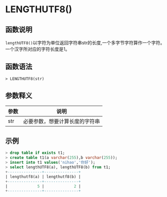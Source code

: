 # **LENGTHUTF8()**

## **函数说明**

`lengthUTF8()`以字符为单位返回字符串str的长度,一个多字节字符算作一个字符。 一个汉字所对应的字符长度是1。

## **函数语法**

```
> LENGTHUTF8(str)
```

## **参数释义**

|  参数   | 说明  |
|  ----  | ----  |
| str | 必要参数，想要计算长度的字符串 |

## **示例**

```sql
> drop table if exists t1;
> create table t1(a varchar(255),b varchar(255));
> insert into t1 values('nihao','你好');
> select lengthUTF8(a), lengthUTF8(b) from t1;
+---------------+---------------+
| lengthutf8(a) | lengthutf8(b) |
+---------------+---------------+
|             5 |             2 |
+---------------+---------------+
```
